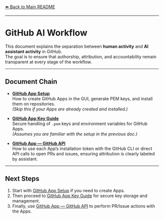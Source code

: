 [⬅️ Back to Main README](README.md)

---

# GitHub AI Workflow

This document explains the separation between **human activity** and **AI assistant activity** in GitHub.  
The goal is to ensure that authorship, attribution, and accountability remain transparent at every stage of the workflow.

---

## Document Chain

- **[GitHub App Setup](GitHub_App_Setup.md)**  
  How to create GitHub Apps in the GUI, generate PEM keys, and install them on repositories.  
  *(Skip this if your Apps are already created and installed.)*

- **[GitHub App Key Guide](GitHub_App_Key_Guide.md)**  
  Secure handling of `.pem` keys and environment variables for GitHub Apps.  
  *(Assumes you are familiar with the setup in the previous doc.)*

- **[GitHub App — GitHub API](GitHub_App_GitHub_API.md)**  
  How to use each App’s installation token with the GitHub CLI or direct API calls to open PRs and issues, ensuring attribution is clearly labeled by assistant.

---

## Next Steps
1. Start with [GitHub App Setup](GitHub_App_Setup.md) if you need to create Apps.  
2. Then proceed to [GitHub App Key Guide](GitHub_App_Key_Guide.md) for secure key storage and management.  
3. Finally, use [GitHub App — GitHub API](GitHub_App_GitHub_API.md) to perform PR/Issue actions with the Apps.  
